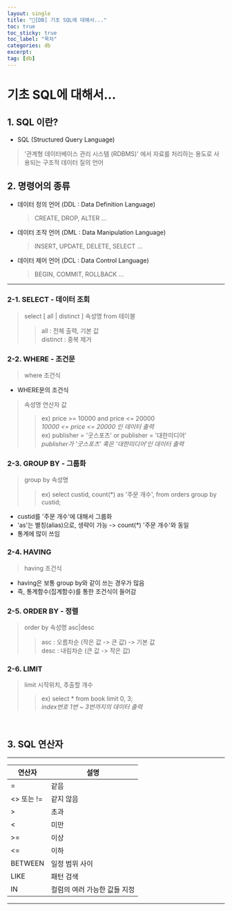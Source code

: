 ```yaml
---
layout: single
title: "📘[DB] 기초 SQL에 대해서..."
toc: true
toc_sticky: true
toc_label: "목차"
categories: db
excerpt: 
tag: [db]
---
```

# 기초 SQL에 대해서...
## 1. SQL 이란?
- SQL (Structured Query Language)
> '관계형 데이터베이스 관리 시스템 (RDBMS)' 에서 자료를 처리하는 용도로 사용되는 구조적 데이터 질의 언어  

## 2. 명령어의 종류
- 데이터 정의 언어 (DDL : Data Definition Language)
  > CREATE, DROP, ALTER ...  
- 데이터 조작 언어 (DML : Data Manipulation Language)
  > INSERT, UPDATE, DELETE, SELECT ...
- 데이터 제어 언어 (DCL : Data Control Language)
  > BEGIN, COMMIT, ROLLBACK ...  
  
--- 

### 2-1. SELECT - 데이터 조회
> select [ all | distinct ] 속성명 from 테이블
> >   all : 전체 출력, 기본 값  
> >   distinct : 중복 제거  

### 2-2. WHERE - 조건문
> where 조건식
- WHERE문의 조건식
> 속성명 연산자 값  
> > ex) price >= 10000 and price <= 20000  
      *10000 <= price <= 20000 인 데이터 출력*  
> > ex) publisher = '굿스포츠' or publisher = '대한미디어'  
      *publisher가 '굿스포츠' 혹은 '대한미디어'인 데이터 출력*

### 2-3. GROUP BY - 그룹화
> group by 속성명
> >   ex) select 
          custid, 
          count(*) as '주문 개수', 
        from orders group by custid;  
- custid를 '주문 개수'에 대해서 그룹화
- 'as'는 별칭(alias)으로, 생략이 가능 -> count(*) '주문 개수'와 동일  
- 통계에 많이 쓰임

### 2-4. HAVING
> having 조건식  
- having은 보통 group by와 같이 쓰는 경우가 많음
- 즉, 통계함수(집계함수)를 통한 조건식이 들어감 

### 2-5. ORDER BY - 정렬
> order by 속성명 asc|desc
> > asc  : 오름차순 (작은 값 -> 큰 값) -> 기본 값   
> > desc : 내림차순 (큰 값 -> 작은 값)

### 2-6. LIMIT
> limit 시작위치, 추출할 개수
> > ex) select * from book limit 0, 3;  
> > *index번호 1번 ~ 3번까지의 데이터 출력*

<br>

## 3. SQL 연산자
---
  |연산자|설명|
  |---|---|
  |=|같음|
  |<> 또는 !=|같지 않음|
  |>|초과|
  |<|미만|
  |>=|이상|
  |<=|이하|
  |BETWEEN|일정 범위 사이|
  |LIKE|패턴 검색|
  |IN|컬럼의 여러 가능한 값들 지정|

---